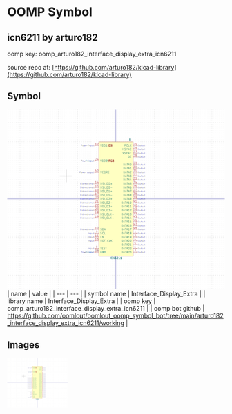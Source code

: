 # OOMP Symbol  
## icn6211  by arturo182  
  
oomp key: oomp_arturo182_interface_display_extra_icn6211  
  
source repo at: [https://github.com/arturo182/kicad-library](https://github.com/arturo182/kicad-library)  
## Symbol  
  
[![working.png](working_600.png)](working.png)  
| name | value | 
| --- | --- | 
| symbol name | Interface_Display_Extra | 
| library name | Interface_Display_Extra | 
| oomp key | oomp_arturo182_interface_display_extra_icn6211 | 
| oomp bot github | https://github.com/oomlout/oomlout_oomp_symbol_bot/tree/main/arturo182_interface_display_extra_icn6211/working | 
## Images  
  
[![working.png](working_140.png)](working.png)  
